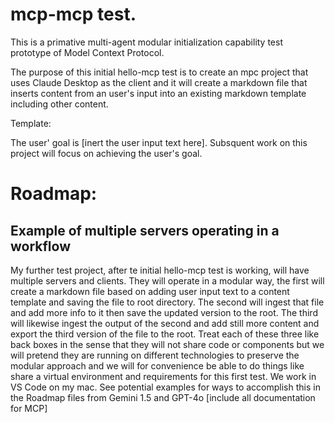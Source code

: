 # mcp-mcp test.

This is a primative multi-agent modular initialization capability test prototype of Model Context Protocol.  

The purpose of this initial hello-mcp test is to create an mpc project that uses Claude Desktop as the client and it will create a markdown file that inserts content from an user's input into an existing markdown template including other content.

Template:

The user' goal is [inert the user input text here].  Subsquent work on this project will focus on achieving the user's goal.


# Roadmap:

## Example of multiple servers operating in a workflow

My further test project, after te initial hello-mcp test is working, will have multiple servers and clients.  They will operate in a modular way, the first will create a markdown file based on adding user input text to a content template and saving the file to root directory.  The second will ingest that file and add more info to it then save the updated version to the root.  The third will likewise ingest the output of the second and add still more content and export the third version of the file to the root.  Treat each of these three like back boxes in the sense that they will not share code or components but we will pretend they are running on different technologies to preserve the modular approach and we will for convenience be able to do things like share a virtual environment and requirements for this first test.  We work in VS Code on my mac.  See potential examples for ways to accomplish this in the Roadmap files from Gemini 1.5 and GPT-4o  [include all documentation for MCP]